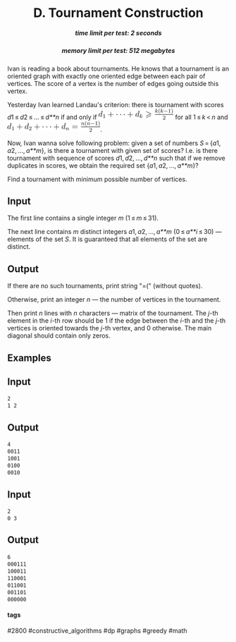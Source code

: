 <h1 style='text-align: center;'> D. Tournament Construction</h1>

<h5 style='text-align: center;'>time limit per test: 2 seconds</h5>
<h5 style='text-align: center;'>memory limit per test: 512 megabytes</h5>

Ivan is reading a book about tournaments. He knows that a tournament is an oriented graph with exactly one oriented edge between each pair of vertices. The score of a vertex is the number of edges going outside this vertex. 

Yesterday Ivan learned Landau's criterion: there is tournament with scores *d*1 ≤ *d*2 ≤ ... ≤ *d**n* if and only if ![](images/a30e638d8f9d5d38655abcbffbbcaf3a82dc7867.png) for all 1 ≤ *k* < *n* and ![](images/39dff607f0a8d5f1887f9fc8ebe46e78ca3a8631.png).

Now, Ivan wanna solve following problem: given a set of numbers *S* = {*a*1, *a*2, ..., *a**m*}, is there a tournament with given set of scores? I.e. is there tournament with sequence of scores *d*1, *d*2, ..., *d**n* such that if we remove duplicates in scores, we obtain the required set {*a*1, *a*2, ..., *a**m*}? 

Find a tournament with minimum possible number of vertices. 

## Input

The first line contains a single integer *m* (1 ≤ *m* ≤ 31).

The next line contains *m* distinct integers *a*1, *a*2, ..., *a**m* (0 ≤ *a**i* ≤ 30) — elements of the set *S*. It is guaranteed that all elements of the set are distinct.

## Output

If there are no such tournaments, print string "=(" (without quotes).

Otherwise, print an integer *n* — the number of vertices in the tournament.

Then print *n* lines with *n* characters — matrix of the tournament. The *j*-th element in the *i*-th row should be 1 if the edge between the *i*-th and the *j*-th vertices is oriented towards the *j*-th vertex, and 0 otherwise. The main diagonal should contain only zeros.

## Examples

## Input


```
2  
1 2  

```
## Output


```
4  
0011  
1001  
0100  
0010  

```
## Input


```
2  
0 3  

```
## Output


```
6  
000111  
100011  
110001  
011001  
001101  
000000  

```


#### tags 

#2800 #constructive_algorithms #dp #graphs #greedy #math 